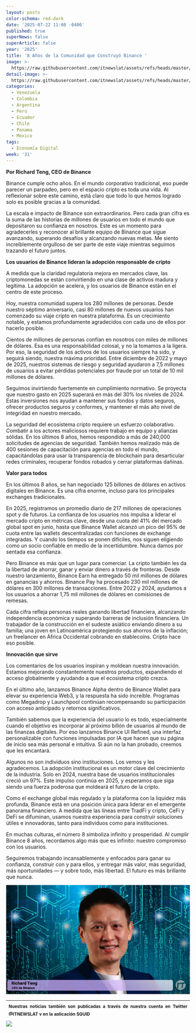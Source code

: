 ```yaml
---
layout: posts
color-schema: red-dark
date: '2025-07-22 11:00 -0400'
published: true
superNews: false
superArticle: false
year: '2025'
title: '8 Años de la Comunidad que Construyó Binance '
image: >-
  https://raw.githubusercontent.com/itnewslat/assets/refs/heads/master/img/540x320/Richard-Teng-p.jpg
detail-image: >-
  https://raw.githubusercontent.com/itnewslat/assets/refs/heads/master/img/1024x680/Richard-Teng-g.jpg
categories:
  - Venezuela
  - Colombia
  - Argentina
  - Perú
  - Ecuador
  - Chile
  - Panama
  - Mexico
tags:
  - Economía Digital
week: '31'
---
```

**Por Richard Teng, CEO de Binance**

Binance cumple ocho años. En el mundo corporativo tradicional, eso puede parecer un parpadeo, pero en el espacio cripto es toda una vida. Al reflexionar sobre este camino, está claro que todo lo que hemos logrado solo es posible gracias a la comunidad.

La escala e impacto de Binance son extraordinarios. Pero cada gran cifra es la suma de las historias de millones de usuarios en todo el mundo que depositaron su confianza en nosotros. Este es un momento para agradecerles y reconocer al brillante equipo de Binance que sigue avanzando, superando desafíos y alcanzando nuevas metas. Me siento increíblemente orgulloso de ser parte de este viaje mientras seguimos trazando el futuro juntos.

**Los usuarios de Binance lideran la adopción responsable de cripto**

A medida que la claridad regulatoria mejora en mercados clave, las criptomonedas se están convirtiendo en una clase de activos madura y legítima. La adopción se acelera, y los usuarios de Binance están en el centro de este proceso.

Hoy, nuestra comunidad supera los 280 millones de personas. Desde nuestro séptimo aniversario, casi 80 millones de nuevos usuarios han comenzado su viaje cripto en nuestra plataforma. Es un crecimiento notable, y estamos profundamente agradecidos con cada uno de ellos por hacerlo posible.

Cientos de millones de personas confían en nosotros con miles de millones de dólares. Esa es una responsabilidad colosal, y no la tomamos a la ligera. Por eso, la seguridad de los activos de los usuarios siempre ha sido, y seguirá siendo, nuestra máxima prioridad. Entre diciembre de 2022 y mayo de 2025, nuestros sistemas de riesgo y seguridad ayudaron a 7,5 millones de usuarios a evitar pérdidas potenciales por fraude por un total de 10 mil millones de dólares.

Seguimos invirtiendo fuertemente en cumplimiento normativo. Se proyecta que nuestro gasto en 2025 superará en más del 30% los niveles de 2024. Estas inversiones nos ayudan a mantener sus fondos y datos seguros, ofrecer productos seguros y conformes, y mantener el más alto nivel de integridad en nuestro mercado.

La seguridad del ecosistema cripto requiere un esfuerzo colaborativo. Combatir a los actores maliciosos requiere trabajo en equipo y alianzas sólidas. En los últimos 8 años, hemos respondido a más de 240,000 solicitudes de agencias de seguridad. También hemos realizado más de 400 sesiones de capacitación para agencias en todo el mundo, capacitándolas para usar la transparencia de blockchain para desarticular redes criminales, recuperar fondos robados y cerrar plataformas dañinas.

**Valor para todos**

En los últimos 8 años, se han negociado 125 billones de dólares en activos digitales en Binance. Es una cifra enorme, incluso para los principales exchanges tradicionales.

En 2025, registramos un promedio diario de 217 millones de operaciones spot y de futuros. La confianza de los usuarios nos impulsa a liderar el mercado cripto en métricas clave, desde una cuota del 41% del mercado global spot en junio, hasta que Binance Wallet alcanzó un pico del 95% de cuota entre las wallets descentralizadas con funciones de exchange integradas. Y cuando los tiempos se ponen difíciles, nos siguen eligiendo como un socio confiable en medio de la incertidumbre. Nunca damos por sentada esa confianza.

Pero Binance es más que un lugar para comerciar. La cripto también les da la libertad de ahorrar, ganar y enviar dinero a través de fronteras. Desde nuestro lanzamiento, Binance Earn ha entregado 50 mil millones de dólares en ganancias y ahorros. Binance Pay ha procesado 230 mil millones de dólares en 300 millones de transacciones. Entre 2022 y 2024, ayudamos a los usuarios a ahorrar 1,75 mil millones de dólares en comisiones de remesas.

Cada cifra refleja personas reales ganando libertad financiera, alcanzando independencia económica y superando barreras de inclusión financiera. Un trabajador de la construcción en el sudeste asiático enviando dinero a su familia; una joven en Latinoamérica protegiendo sus ahorros de la inflación; un freelancer en África Occidental cobrando en stablecoins. Cripto hace eso posible. 

**Innovación que sirve**

Los comentarios de los usuarios inspiran y moldean nuestra innovación. Estamos mejorando constantemente nuestros productos, expandiendo el acceso globalmente y ayudando a que el ecosistema cripto crezca.

En el último año, lanzamos Binance Alpha dentro de Binance Wallet para elevar su experiencia Web3, y la respuesta ha sido increíble. Programas como Megadrop y Launchpool continúan recompensando su participación con acceso anticipado y retornos significativos.

También sabemos que la experiencia del usuario lo es todo, especialmente cuando el objetivo es incorporar al próximo billón de usuarios al mundo de las finanzas digitales. Por eso lanzamos Binance UI Refined, una interfaz personalizable con funciones impulsadas por IA que hacen que su página de inicio sea más personal e intuitiva. Si aún no la han probado, creemos que les encantará.

Algunos no son individuos sino instituciones. Los vemos y les agradecemos. La adopción institucional es un motor clave del crecimiento de la industria. Solo en 2024, nuestra base de usuarios institucionales creció un 97%. Este impulso continúa en 2025, y esperamos que siga siendo una fuerza poderosa que moldeará el futuro de la cripto.

Como el exchange global más regulado y la plataforma con la liquidez más profunda, Binance está en una posición única para liderar en el emergente panorama financiero. A medida que las líneas entre TradFi y cripto, CeFi y DeFi se difuminan, usamos nuestra experiencia para construir soluciones útiles e innovadoras, tanto para individuos como para instituciones.

En muchas culturas, el número 8 simboliza infinito y prosperidad. Al cumplir Binance 8 años, recordamos algo más que es infinito: nuestro compromiso con los usuarios.

Seguiremos trabajando incansablemente y enfocados para ganar su confianza, construir con y para ellos, y entregar más valor, más seguridad, más oportunidades — y sobre todo, más libertad. El futuro es más brillante que nunca.

![](https://raw.githubusercontent.com/itnewslat/assets/refs/heads/master/img/540x320/Richard-Teng-p.jpg)

<table style="height: 42px;" width="569">
<tbody>
<tr>
<td style="text-align: justify;"><sub><strong>Nuestras noticias también son publicadas a través de nuestra cuenta en Twitter <a href="https://twitter.com/itnewslat?lang=es">@ITNEWSLAT</a> y en la aplicación <a href="https://squidapp.co/en/">SQUID</a></strong></sub></td>
</tr>
</tbody>
</table>

<img src="https://tracker.metricool.com/c3po.jpg?hash=56f88a41e39ab42c063cc51676587a04"/>